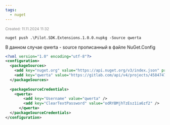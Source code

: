 ```yaml
---
tags:
  - nuget
---
```

<span style="font-size:12px; color:#888888;">Created: 11.11.2024 11:32</span>

```shell 
nuget push .\Pilot.SDK.Extensions.1.0.0.nupkg -Source qwerta
```

 В данном случае qwerta -  source прописанный в файле NuGet.Config

```xml
<?xml version="1.0" encoding="utf-8"?>
<configuration>
  <packageSources>
    <add key="nuget.org" value="https://api.nuget.org/v3/index.json" protocolVersion="3" />
    <add key="qwerta" value="https://gitlab.com/api/v4/projects/45847473/packages/nuget/index.json" />
  </packageSources>
  
  <packageSourceCredentials>
    <qwerta>
        <add key="Username" value="qwerta" />
        <add key="ClearTextPassword" value="odRYBMjhTzEsz1ia6zf2" />
      </qwerta>
  </packageSourceCredentials>
</configuration>

``` 